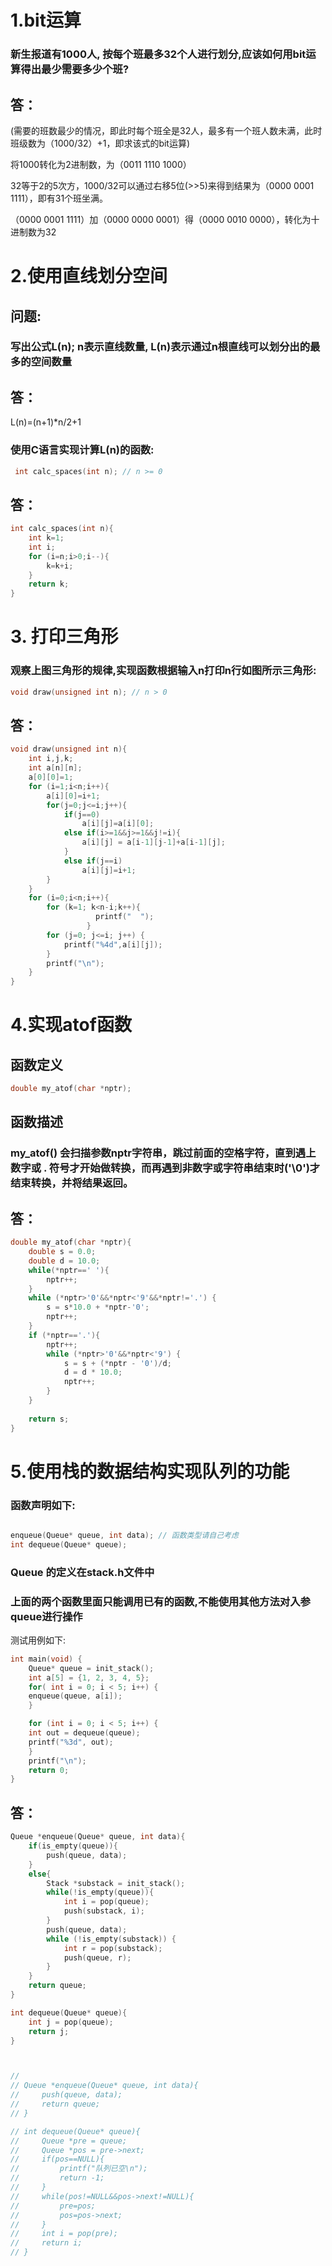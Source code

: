 # 1.bit运算
### 新生报道有1000人, 按每个班最多32个人进行划分,应该如何用bit运算得出最少需要多少个班?
## 答：

(需要的班数最少的情况，即此时每个班全是32人，最多有一个班人数未满，此时班级数为（1000/32）+1，即求该式的bit运算)

将1000转化为2进制数，为（0011 1110 1000）

32等于2的5次方，1000/32可以通过右移5位(>>5)来得到结果为（0000 0001 1111），即有31个班坐满。

（0000 0001 1111）加（0000 0000 0001）得（0000 0010 0000），转化为十进制数为32

# 2.使用直线划分空间
## 问题:

### 写出公式L(n); n表示直线数量, L(n)表示通过n根直线可以划分出的最多的空间数量
## 答：
L(n)=(n+1)*n/2+1

### 使用C语言实现计算L(n)的函数:
```c
 int calc_spaces(int n); // n >= 0
 ```
## 答：
```c
int calc_spaces(int n){
    int k=1;
    int i;
    for (i=n;i>0;i--){
        k=k+i;
    }
    return k;
}
```

# 3. 打印三角形
### 观察上图三角形的规律,实现函数根据输入n打印n行如图所示三角形:
```c
void draw(unsigned int n); // n > 0
```
## 答：
```c
void draw(unsigned int n){
    int i,j,k;
    int a[n][n];
    a[0][0]=1;
    for (i=1;i<n;i++){
        a[i][0]=i+1;
        for(j=0;j<=i;j++){
            if(j==0)
                a[i][j]=a[i][0];
            else if(i>=1&&j>=1&&j!=i){
                a[i][j] = a[i-1][j-1]+a[i-1][j];
            }
            else if(j==i)
                a[i][j]=i+1;
        }
    }
    for (i=0;i<n;i++){
        for (k=1; k<n-i;k++){
                   printf("  ");
                 }
        for (j=0; j<=i; j++) {
            printf("%4d",a[i][j]);
        }
        printf("\n");
    }
}

```
# 4.实现atof函数
## 函数定义
```c
double my_atof(char *nptr);
```
## 函数描述

### my_atof() 会扫描参数nptr字符串，跳过前面的空格字符，直到遇上数字或 . 符号才开始做转换，而再遇到非数字或字符串结束时('\0')才结束转换，并将结果返回。

## 答：
```c
double my_atof(char *nptr){
    double s = 0.0;
    double d = 10.0;
    while(*nptr==' '){
        nptr++;
    }
    while (*nptr>'0'&&*nptr<'9'&&*nptr!='.') {
        s = s*10.0 + *nptr-'0';
        nptr++;
    }
    if (*nptr=='.'){
        nptr++;
        while (*nptr>'0'&&*nptr<'9') {
            s = s + (*nptr - '0')/d;
            d = d * 10.0;
            nptr++;
        }
    }
    
    return s;
}
```


# 5.使用栈的数据结构实现队列的功能
### 函数声明如下:
```c

enqueue(Queue* queue, int data); // 函数类型请自己考虑
int dequeue(Queue* queue);
```
### Queue 的定义在stack.h文件中


### 上面的两个函数里面只能调用已有的函数,不能使用其他方法对入参queue进行操作

测试用例如下:
```c
int main(void) {
    Queue* queue = init_stack();
    int a[5] = {1, 2, 3, 4, 5};
    for( int i = 0; i < 5; i++) {
	enqueue(queue, a[i]);
    }

    for (int i = 0; i < 5; i++) {
	int out = dequeue(queue);
	printf("%3d", out);
    }
    printf("\n");
    return 0;
}
```
## 答：
```c
Queue *enqueue(Queue* queue, int data){
    if(is_empty(queue)){
        push(queue, data);
    }
    else{
        Stack *substack = init_stack();
        while(!is_empty(queue)){
            int i = pop(queue);
            push(substack, i);
        }
        push(queue, data);
        while (!is_empty(substack)) {
            int r = pop(substack);
            push(queue, r);
        }
    }
    return queue;
}

int dequeue(Queue* queue){
    int j = pop(queue);
    return j;
}



//
// Queue *enqueue(Queue* queue, int data){
//     push(queue, data);
//     return queue;
// }

// int dequeue(Queue* queue){
//     Queue *pre = queue;
//     Queue *pos = pre->next;
//     if(pos==NULL){
//         printf("队列已空\n");
//         return -1;
//     }
//     while(pos!=NULL&&pos->next!=NULL){
//         pre=pos;
//         pos=pos->next;
//     }
//     int i = pop(pre);
//     return i;
// }


```

